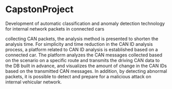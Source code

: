 # CapstonProject
Development of automatic classification and anomaly detection technology for internal network packets in connected cars

collecting CAN packets, the analysis method is presented to shorten the analysis time. 
For simplicity and time reduction in the CAN ID analysis process, a platform related to CAN ID analysis is established based on a connected car. 
The platform analyzes the CAN messages collected based on the scenario on a specific route and transmits the driving CAN data to the DB built in advance, and visualizes the amount of change in the CAN IDs based on the transmitted CAN messages. 
In addition, by detecting abnormal packets, it is possible to detect and prepare for a malicious attack on internal vehicular network.
